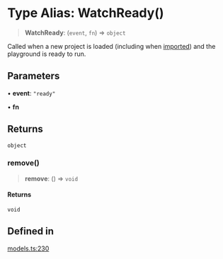 # Type Alias: WatchReady()

> **WatchReady**: (`event`, `fn`) => `object`

Called when a new project is loaded (including when [imported](https://livecodes.io/docs/features/import)) and the playground is ready to run.

## Parameters

• **event**: `"ready"`

• **fn**

## Returns

`object`

### remove()

> **remove**: () => `void`

#### Returns

`void`

## Defined in

[models.ts:230](https://github.com/live-codes/livecodes/blob/74dabade5b38ddc0aa3c7fcab9dac740d9af1548/src/sdk/models.ts#L230)